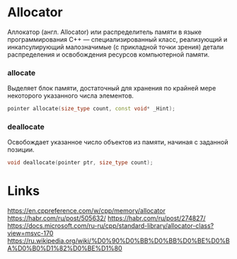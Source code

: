 # Allocator
Аллокатор (англ. Allocator) или распределитель памяти в языке программирования C++ — специализированный класс, реализующий и инкапсулирующий малозначимые (с прикладной точки зрения) детали распределения и освобождения ресурсов компьютерной памяти.

### allocate
Выделяет блок памяти, достаточный для хранения по крайней мере некоторого указанного числа элементов.

```c++
pointer allocate(size_type count, const void* _Hint);
```

### deallocate
Освобождает указанное число объектов из памяти, начиная с заданной позиции.

```c++
void deallocate(pointer ptr, size_type count);
```

# Links
https://en.cppreference.com/w/cpp/memory/allocator
https://habr.com/ru/post/505632/
https://habr.com/ru/post/274827/
https://docs.microsoft.com/ru-ru/cpp/standard-library/allocator-class?view=msvc-170
https://ru.wikipedia.org/wiki/%D0%90%D0%BB%D0%BB%D0%BE%D0%BA%D0%B0%D1%82%D0%BE%D1%80
